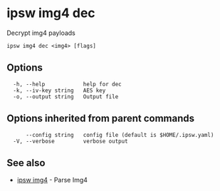 # ipsw img4 dec

Decrypt img4 payloads

```
ipsw img4 dec <img4> [flags]
```

## Options

```
  -h, --help            help for dec
  -k, --iv-key string   AES key
  -o, --output string   Output file
```

## Options inherited from parent commands

```
      --config string   config file (default is $HOME/.ipsw.yaml)
  -V, --verbose         verbose output
```

## See also

* [ipsw img4](/cmd/ipsw_img4/)	 - Parse Img4

